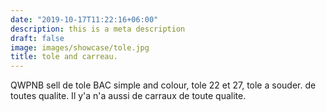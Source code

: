 ```yaml
---
date: "2019-10-17T11:22:16+06:00"
description: this is a meta description
draft: false
image: images/showcase/tole.jpg
title: tole and carreau.
---
```


QWPNB sell de tole BAC simple and colour, tole 22 et 27, tole a souder.
de toutes qualite.
Il y'a n'a aussi de carraux de toute qualite.